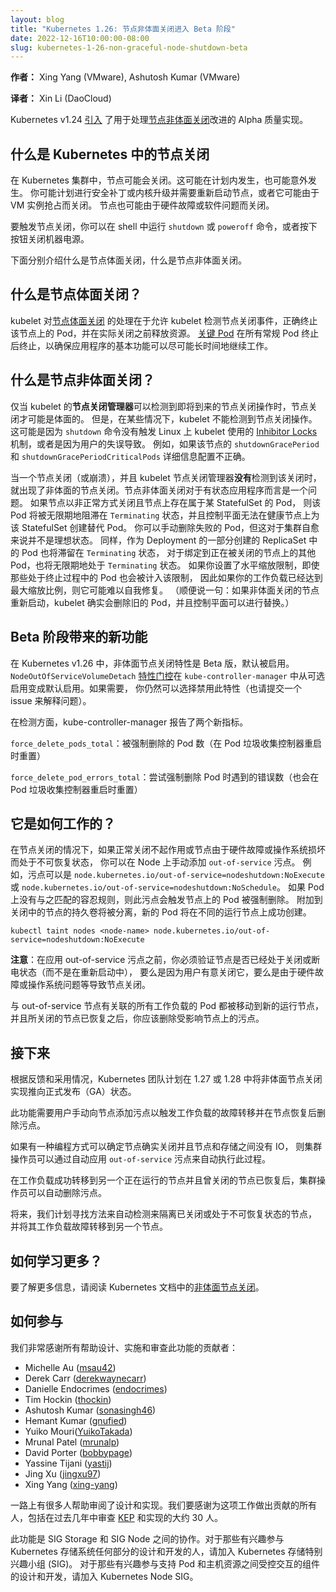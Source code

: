 ```yaml
---
layout: blog
title: "Kubernetes 1.26: 节点非体面关闭进入 Beta 阶段"
date: 2022-12-16T10:00:00-08:00
slug: kubernetes-1-26-non-graceful-node-shutdown-beta
---
```


<!--
layout: blog
title: "Kubernetes 1.26: Non-Graceful Node Shutdown Moves to Beta"
date: 2022-12-16T10:00:00-08:00
slug: kubernetes-1-26-non-graceful-node-shutdown-beta
-->

<!--
**Author:** Xing Yang (VMware), Ashutosh Kumar (VMware)

Kubernetes v1.24 [introduced](https://kubernetes.io/blog/2022/05/20/kubernetes-1-24-non-graceful-node-shutdown-alpha/) an alpha quality implementation of improvements
for handling a [non-graceful node shutdown](/docs/concepts/architecture/nodes/#non-graceful-node-shutdown).
In Kubernetes v1.26, this feature moves to beta. This feature allows stateful workloads to failover to a different node after the original node is shut down or in a non-recoverable state, such as the hardware failure or broken OS.
-->
**作者：** Xing Yang (VMware), Ashutosh Kumar (VMware)

**译者：** Xin Li (DaoCloud)

Kubernetes v1.24 [引入](https://kubernetes.io/blog/2022/05/20/kubernetes-1-24-non-graceful-node-shutdown-alpha/)
了用于处理[节点非体面关闭](/zh-cn/docs/concepts/architecture/nodes/#non-graceful-node-shutdown)改进的
Alpha 质量实现。

<!--
## What is a node shutdown in Kubernetes?

In a Kubernetes cluster, it is possible for a node to shut down. This could happen either in a planned way or it could happen unexpectedly. You may plan for a security patch, or a kernel upgrade and need to reboot the node, or it may shut down due to preemption of VM instances. A node may also shut down due to a hardware failure or a software problem.
-->
## 什么是 Kubernetes 中的节点关闭

在 Kubernetes 集群中，节点可能会关闭。这可能在计划内发生，也可能意外发生。
你可能计划进行安全补丁或内核升级并需要重新启动节点，或者它可能由于 VM 实例抢占而关闭。
节点也可能由于硬件故障或软件问题而关闭。

<!--
To trigger a node shutdown, you could run a `shutdown` or `poweroff` command in a shell,
 or physically press a button to power off a machine.

A node shutdown could lead to workload failure if the node is not drained before the shutdown.

In the following, we will describe what is a graceful node shutdown and what is a non-graceful node shutdown.
-->
要触发节点关闭，你可以在 shell 中运行 `shutdown` 或 `poweroff` 命令，或者按下按钮关闭机器电源。

下面分别介绍什么是节点体面关闭，什么是节点非体面关闭。

<!--
## What is a _graceful_ node shutdown?

The kubelet's handling for a [graceful node shutdown](/docs/concepts/architecture/nodes/#graceful-node-shutdown)
allows the kubelet to detect a node shutdown event, properly terminate the pods on that node,
and release resources before the actual shutdown.
[Critical pods](/docs/tasks/administer-cluster/guaranteed-scheduling-critical-addon-pods/#marking-pod-as-critical)
are terminated after all the regular pods are terminated, to ensure that the
essential functions of an application can continue to work as long as possible.
-->
## 什么是节点**体面**关闭？

kubelet 对[节点体面关闭](/zh-cn/docs/concepts/architecture/nodes/#graceful-node-shutdown)
的处理在于允许 kubelet 检测节点关闭事件，正确终止该节点上的 Pod，并在实际关闭之前释放资源。
[关键 Pod](/zh-cn/docs/tasks/administer-cluster/guaranteed-scheduling-critical-addon-pods/#marking-pod-as-critical)
在所有常规 Pod 终止后终止，以确保应用程序的基本功能可以尽可能长时间地继续工作。

<!--
## What is a _non-graceful_ node shutdown?

A Node shutdown can be graceful only if the kubelet's _node shutdown manager_ can
detect the upcoming node shutdown action. However, there are cases where a kubelet
does not detect a node shutdown action. This could happen because the `shutdown`
command does not trigger the [Inhibitor Locks](https://www.freedesktop.org/wiki/Software/systemd/inhibit) mechanism used by the kubelet on Linux, or because of a user error. For example, if
the `shutdownGracePeriod` and `shutdownGracePeriodCriticalPods` details are not
configured correctly for that node.
-->
## 什么是节点**非体面**关闭？

仅当 kubelet 的**节点关闭管理器**可以检测到即将到来的节点关闭操作时，节点关闭才可能是体面的。
但是，在某些情况下，kubelet 不能检测到节点关闭操作。
这可能是因为 `shutdown` 命令没有触发 Linux 上 kubelet 使用的 [Inhibitor Locks](https://www.freedesktop.org/wiki/Software/systemd/inhibit)
机制，或者是因为用户的失误导致。
例如，如果该节点的 `shutdownGracePeriod` 和 `shutdownGracePeriodCriticalPods` 详细信息配置不正确。

<!--
When a node is shut down (or crashes), and that shutdown was **not** detected by the kubelet
node shutdown manager, it becomes a non-graceful node shutdown. Non-graceful node shutdown
is a problem for stateful apps.
If a node containing a pod that is part of a StatefulSet is shut down in a non-graceful way, the Pod
will be stuck in `Terminating` status indefinitely, and the control plane cannot create a replacement
Pod for that StatefulSet on a healthy node.
You can delete the failed Pods manually, but this is not ideal for a self-healing cluster.
Similarly, pods that ReplicaSets created as part of a Deployment will be stuck in `Terminating` status, and
that were bound to the now-shutdown node, stay as `Terminating` indefinitely.
If you have set a horizontal scaling limit, even those terminating Pods count against the limit,
so your workload may struggle to self-heal if it was already at maximum scale.
(By the way: if the node that had done a non-graceful shutdown comes back up, the kubelet does delete
the old Pod, and the control plane can make a replacement.)
-->
当一个节点关闭（或崩溃），并且 kubelet 节点关闭管理器**没有**检测到该关闭时，
就出现了非体面的节点关闭。节点非体面关闭对于有状态应用程序而言是一个问题。
如果节点以非正常方式关闭且节点上存在属于某 StatefulSet 的 Pod，
则该 Pod 将被无限期地阻滞在 `Terminating` 状态，并且控制平面无法在健康节点上为该 StatefulSet 创建替代 Pod。
你可以手动删除失败的 Pod，但这对于集群自愈来说并不是理想状态。
同样，作为 Deployment 的一部分创建的 ReplicaSet 中的 Pod 也将滞留在 `Terminating` 状态，
对于绑定到正在被关闭的节点上的其他 Pod，也将无限期地处于 `Terminating` 状态。
如果你设置了水平缩放限制，即使那些处于终止过程中的 Pod 也会被计入该限制，
因此如果你的工作负载已经达到最大缩放比例，则它可能难以自我修复。
（顺便说一句：如果非体面关闭的节点重新启动，kubelet 确实会删除旧的 Pod，并且控制平面可以进行替换。）

<!--
## What's new for the beta?

For Kubernetes v1.26, the non-graceful node shutdown feature is beta and enabled by default.
The `NodeOutOfServiceVolumeDetach`
[feature gate](/docs/reference/command-line-tools-reference/feature-gates/) is enabled by default
on `kube-controller-manager` instead of being opt-in; you can still disable it if needed
(please also file an issue to explain the problem).
-->

## Beta 阶段带来的新功能
在 Kubernetes v1.26 中，非体面节点关闭特性是 Beta 版，默认被启用。
`NodeOutOfServiceVolumeDetach` [特性门控](/zh-cn/docs/reference/command-line-tools-reference/feature-gates/)在
`kube-controller-manager` 中从可选启用变成默认启用。如果需要，
你仍然可以选择禁用此特性（也请提交一个 issue 来解释问题）。

<!--
On the instrumentation side, the kube-controller-manager reports two new metrics.

`force_delete_pods_total`
: number of pods that are being forcibly deleted (resets on Pod garbage collection controller restart)

`force_delete_pod_errors_total`
: number of errors encountered when attempting forcible Pod deletion (also resets on Pod garbage collection controller restart)
-->
在检测方面，kub​​e-controller-manager 报告了两个新指标。

`force_delete_pods_total`：被强制删除的 Pod 数（在 Pod 垃圾收集控制器重启时重置）

`force_delete_pod_errors_total`：尝试强制删除 Pod 时遇到的错误数（也会在 Pod 垃圾收集控制器重启时重置）

<!--
## How does it work?

In the case of a node shutdown, if a graceful shutdown is not working or the node is in a
non-recoverable state due to hardware failure or broken OS, you can manually add an `out-of-service`
taint on the Node. For example, this can be `node.kubernetes.io/out-of-service=nodeshutdown:NoExecute`
or `node.kubernetes.io/out-of-service=nodeshutdown:NoSchedule`. This taint trigger pods on the node to
be forcefully deleted if there are no matching tolerations on the pods. Persistent volumes attached to the shutdown node will be detached, and new pods will be created successfully on a different running node.
-->
## 它是如何工作的？

在节点关闭的情况下，如果正常关闭不起作用或节点由于硬件故障或操作系统损坏而处于不可恢复状态，
你可以在 Node 上手动添加 `out-of-service` 污点。
例如，污点可以是 `node.kubernetes.io/out-of-service=nodeshutdown:NoExecute` 或
`node.kubernetes.io/out-of-service=nodeshutdown:NoSchedule`。
如果 Pod 上没有与之匹配的容忍规则，则此污点会触发节点上的 Pod 被强制删除。
附加到关闭中的节点的持久卷将被分离，新的 Pod 将在不同的运行节点上成功创建。

```
kubectl taint nodes <node-name> node.kubernetes.io/out-of-service=nodeshutdown:NoExecute
```

<!--
**Note:** Before applying the out-of-service taint, you must verify that a node is already in shutdown
or power-off state (not in the middle of restarting), either because the user intentionally shut it down
or the node is down due to hardware failures, OS issues, etc.

Once all the workload pods that are linked to the out-of-service node are moved to a new running node, and the shutdown node has been recovered, you should remove that taint on the affected node after the node is recovered.
-->
**注意**：在应用 out-of-service 污点之前，你必须验证节点是否已经处于关闭或断电状态（而不是在重新启动中），
要么是因为用户有意关闭它，要么是由于硬件故障或操作系统问题等导致节点关闭。

与 out-of-service 节点有关联的所有工作负载的 Pod 都被移动到新的运行节点，
并且所关闭的节点已恢复之后，你应该删除受影响节点上的污点。

<!--
## What’s next?

Depending on feedback and adoption, the Kubernetes team plans to push the Non-Graceful Node Shutdown implementation to GA in either 1.27 or 1.28.

This feature requires a user to manually add a taint to the node to trigger the failover of workloads and remove the taint after the node is recovered.

The cluster operator can automate this process by automatically applying the `out-of-service` taint
if there is a programmatic way to determine that the node is really shut down and there isn’t IO between
the node and storage. The cluster operator can then automatically remove the taint after the workload
fails over successfully to another running node and that the shutdown node has been recovered.

In the future, we plan to find ways to automatically detect and fence nodes that are shut down or in a non-recoverable state and fail their workloads over to another node.
-->
## 接下来

根据反馈和采用情况，Kubernetes 团队计划在 1.27 或 1.28 中将非体面节点关闭实现推向正式发布（GA）状态。

此功能需要用户手动向节点添加污点以触发工作负载的故障转移并在节点恢复后删除污点。

如果有一种编程方式可以确定节点确实关闭并且节点和存储之间没有 IO，
则集群操作员可以通过自动应用 `out-of-service` 污点来自动执行此过程。

在工作负载成功转移到另一个正在运行的节点并且曾关闭的节点已恢复后，集群操作员可以自动删除污点。

将来，我们计划寻找方法来自动检测来隔离已关闭或处于不可恢复状态的节点，
并将其工作负载故障转移到另一个节点。

<!--
## How can I learn more?

To learn more, read [Non Graceful node shutdown](/docs/concepts/architecture/nodes/#non-graceful-node-shutdown) in the Kubernetes documentation.
-->
## 如何学习更多？

要了解更多信息，请阅读 Kubernetes 文档中的[非体面节点关闭](/zh-cn/docs/concepts/architecture/nodes/#non-graceful-node-shutdown)。

<!--
## How to get involved?

We offer a huge thank you to all the contributors who helped with design, implementation, and review of this feature:
-->
## 如何参与

我们非常感谢所有帮助设计、实施和审查此功能的贡献者：

* Michelle Au ([msau42](https://github.com/msau42)) 
* Derek Carr ([derekwaynecarr](https://github.com/derekwaynecarr))
* Danielle Endocrimes ([endocrimes](https://github.com/endocrimes)) 
* Tim Hockin  ([thockin](https://github.com/thockin))
* Ashutosh Kumar ([sonasingh46](https://github.com/sonasingh46)) 
* Hemant Kumar ([gnufied](https://github.com/gnufied))
* Yuiko Mouri([YuikoTakada](https://github.com/YuikoTakada))
* Mrunal Patel ([mrunalp](https://github.com/mrunalp))
* David Porter ([bobbypage](https://github.com/bobbypage))
* Yassine Tijani ([yastij](https://github.com/yastij)) 
* Jing Xu ([jingxu97](https://github.com/jingxu97))
* Xing Yang ([xing-yang](https://github.com/xing-yang))

<!--
There are many people who have helped review the design and implementation along the way. We want to thank everyone who has contributed to this effort including the about 30 people who have reviewed the [KEP](https://github.com/kubernetes/enhancements/tree/master/keps/sig-storage/2268-non-graceful-shutdown) and implementation over the last couple of years.

This feature is a collaboration between SIG Storage and SIG Node. For those interested in getting involved with the design and development of any part of the Kubernetes Storage system, join the Kubernetes Storage Special Interest Group (SIG). For those interested in getting involved with the design and development of the components that support the controlled interactions between pods and host resources, join the Kubernetes Node SIG.
-->
一路上有很多人帮助审阅了设计和实现。我们要感谢为这项工作做出贡献的所有人，包括在过去几年中审查
[KEP](https://github.com/kubernetes/enhancements/tree/master/keps/sig-storage/2268-non-graceful-shutdown)
和实现的大约 30 人。

此功能是 SIG Storage 和 SIG Node 之间的协作。对于那些有兴趣参与 Kubernetes
存储系统任何部分的设计和开发的人，请加入 Kubernetes 存储特别兴趣小组 (SIG)。
对于那些有兴趣参与支持 Pod 和主机资源之间受控交互的组件的设计和开发，请加入 Kubernetes Node SIG。

